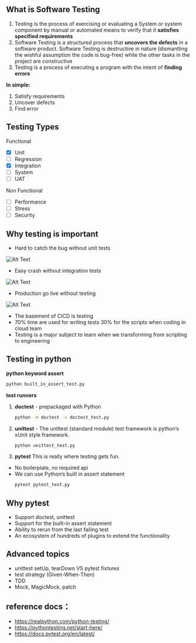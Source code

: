 ## What is Software Testing
1. Testing is the process of exercising or evaluating a System or system component by manual or automated means to verify that it **satisfies specified requirements**
2. Software Testing is a structured process that **uncovers the defects** in a software product. Software Testing is destructive in nature (dismantling the wishful assumption the code is bug-free) while the other tasks in the project are constructive
3. Testing is a process of executing a program with the intent of **finding errors**

**In simple:**
1. Satisfy requirements
2. Uncover defects
3. Find error

## Testing Types
Functional
- [x]  Unit
- [ ]  Regression
- [x]  Integration
- [ ]  System
- [ ]  UAT

Non Functional
- [ ]  Performance
- [ ]  Stress
- [ ]  Security

## Why testing is important
- Hard to catch the bug without unit tests

![Alt Text](http://5b0988e595225.cdn.sohucs.com/images/20190415/c457f570b60b47e3bf6442966cfbfe8c.gif) 

- Easy crash without integration tests

![Alt Text](http://5b0988e595225.cdn.sohucs.com/images/20190415/de0d3ed316da43988afbc7b32e82c674.gif)

- Production go live without testing

![Alt Text](http://5b0988e595225.cdn.sohucs.com/images/20190415/78091c068ae848e2ae16e768a1e0a103.gif)


- The basement of CICD is testing
- 70% time are used for writing tests 30% for the scripts when coding in cloud team 
- Testing is a major subject to learn when we transforming from scripting to engineering

## Testing in python

**python keyword assert**
```bash
python built_in_assert_test.py
```

**test runners**

1. **doctest** - prepackaged with Python

    ```bash
    python -m doctest -v doctest_test.py
    ```
2. **unittest** - The unittest (standard module) test framework is python’s xUnit style framework.
    
    ```bash
    python unittest_test.py
    ```
3. **pytest** This is really where testing gets fun.
- No boilerplate, no required api
- We can use Python’s built in assert statement
    ```bash
    pytest pytest_test.py
    ```

## Why pytest
- Support doctest, unittest 
- Support for the built-in assert statement
- Ability to rerun from the last failing test
- An ecosystem of hundreds of plugins to extend the functionality


## Advanced topics
- unittest setUp, tearDown VS pytest fixtures
- test strategy (Given-When-Then)
- TDD
- Mock, MagicMock, patch


## reference docs：
- https://realpython.com/python-testing/
- https://pythontesting.net/start-here/
- https://docs.pytest.org/en/latest/
